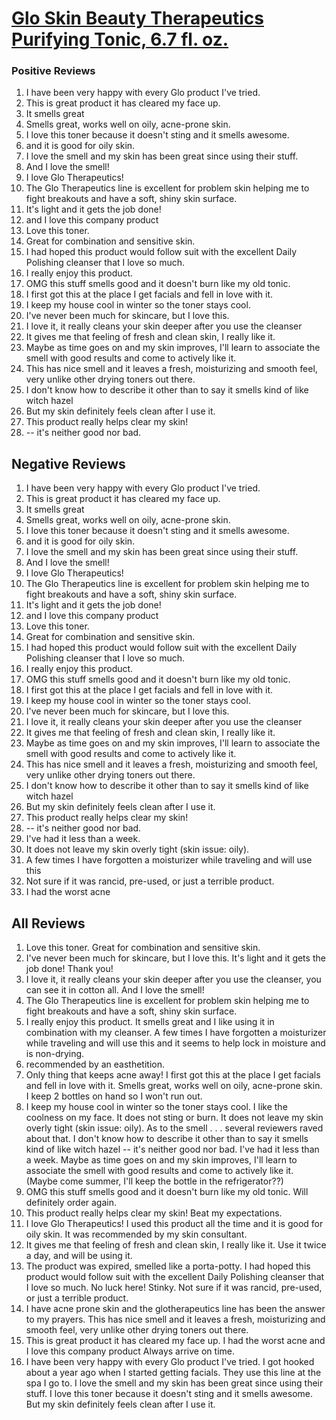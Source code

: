 # [Glo Skin Beauty Therapeutics Purifying Tonic, 6.7 fl. oz.](https://products.checkmycream.com/products/Glo-Skin-Beauty-Therapeutics-Purifying-Tonic-6.7-fl.-oz..html)

### Positive Reviews

<ol>
      <li>I have been very happy with every Glo product I&#x27;ve tried.</li>
      <li>This is great product it has cleared my face up.</li>
      <li>It smells great</li>
      <li>Smells great, works well on oily, acne-prone skin.</li>
      <li>I love this toner because it doesn&#x27;t sting and it smells awesome.</li>
      <li>and it is good for oily skin.  </li>
      <li>I love the smell and my skin has been great since using their stuff.</li>
      <li>And I love the smell!</li>
      <li>I love Glo Therapeutics!  </li>
      <li>The Glo Therapeutics line is excellent for problem skin helping me to fight breakouts and have a soft, shiny skin surface.</li>
      <li>It&#x27;s light and it gets the job done!</li>
      <li>and I love this company product</li>
      <li>Love this toner.</li>
      <li>Great for combination and sensitive skin.</li>
      <li>I had hoped this product would follow suit with the excellent Daily Polishing cleanser that I love so much.</li>
      <li>I really enjoy this product.</li>
      <li>OMG this stuff smells good and it doesn&#x27;t burn like my old tonic.</li>
      <li>I first got this at the place I get facials and fell in love with it.</li>
      <li>I keep my house cool in winter so the toner stays cool.  </li>
      <li>I&#x27;ve never been much for skincare, but I love this.</li>
      <li>I love it, it really cleans your skin deeper after you use the cleanser</li>
      <li>It gives me that feeling of fresh and clean skin, I really like it.</li>
      <li>Maybe as time goes on and my skin improves, I&#x27;ll learn to associate the smell with good results and come to actively like it.  </li>
      <li>This has nice smell and it leaves a fresh, moisturizing and smooth feel, very unlike other drying toners out there.</li>
      <li>I don&#x27;t know how to describe it other than to say it smells kind of like witch hazel</li>
      <li>But my skin definitely feels clean after I use it.</li>
      <li>This product really helps clear my skin!</li>
      <li>-- it&#x27;s neither good nor bad.  </li>
</ol>


<h2>Negative Reviews</h2>
<ol>
<li> I have been very happy with every Glo product I&#x27;ve tried.</li>
<li> This is great product it has cleared my face up.</li>
<li> It smells great</li>
<li> Smells great, works well on oily, acne-prone skin.</li>
<li> I love this toner because it doesn&#x27;t sting and it smells awesome.</li>
<li> and it is good for oily skin.  </li>
<li> I love the smell and my skin has been great since using their stuff.</li>
<li> And I love the smell!</li>
<li> I love Glo Therapeutics!  </li>
<li> The Glo Therapeutics line is excellent for problem skin helping me to fight breakouts and have a soft, shiny skin surface.</li>
<li> It&#x27;s light and it gets the job done!</li>
<li> and I love this company product</li>
<li> Love this toner.</li>
<li> Great for combination and sensitive skin.</li>
<li> I had hoped this product would follow suit with the excellent Daily Polishing cleanser that I love so much.</li>
<li> I really enjoy this product.</li>
<li> OMG this stuff smells good and it doesn&#x27;t burn like my old tonic.</li>
<li> I first got this at the place I get facials and fell in love with it.</li>
<li> I keep my house cool in winter so the toner stays cool.  </li>
<li> I&#x27;ve never been much for skincare, but I love this.</li>
<li> I love it, it really cleans your skin deeper after you use the cleanser</li>
<li> It gives me that feeling of fresh and clean skin, I really like it.</li>
<li> Maybe as time goes on and my skin improves, I&#x27;ll learn to associate the smell with good results and come to actively like it.  </li>
<li> This has nice smell and it leaves a fresh, moisturizing and smooth feel, very unlike other drying toners out there.</li>
<li> I don&#x27;t know how to describe it other than to say it smells kind of like witch hazel</li>
<li> But my skin definitely feels clean after I use it.</li>
<li> This product really helps clear my skin!</li>
<li> -- it&#x27;s neither good nor bad.  </li>
<li> I&#x27;ve had it less than a week.  </li>
<li> It does not leave my skin overly tight (skin issue: oily).  </li>
<li> A few times I have forgotten a moisturizer while traveling and will use this</li>
<li> Not sure if it was rancid, pre-used, or just a terrible product.</li>
<li> I had the worst acne</li>
</ol>

<h2>All Reviews</h2>

<ol>
    <li> Love this toner. Great for combination and sensitive skin.</li>
    <li> I&#x27;ve never been much for skincare, but I love this. It&#x27;s light and it gets the job done! Thank you!</li>
    <li> I love it, it really cleans your skin deeper after you use the cleanser, you can see it in cotton all. And I love the smell!</li>
    <li> The Glo Therapeutics line is excellent for problem skin helping me to fight breakouts and have a soft, shiny skin surface.</li>
    <li> I really enjoy this product. It smells great and I like using it in combination with my cleanser. A few times I have forgotten a moisturizer while traveling and will use this and it seems to help lock in moisture and is non-drying.</li>
    <li> recommended by an easthetition.</li>
    <li> Only thing that keeps acne away! I first got this at the place I get facials and fell in love with it. Smells great, works well on oily, acne-prone skin. I keep 2 bottles on hand so I won&#x27;t run out.</li>
    <li> I keep my house cool in winter so the toner stays cool.  I like the coolness on my face.  It does not sting or burn.  It does not leave my skin overly tight (skin issue: oily).  As to the smell . . . several reviewers raved about that.  I don&#x27;t know how to describe it other than to say it smells kind of like witch hazel -- it&#x27;s neither good nor bad.  I&#x27;ve had it less than a week.  Maybe as time goes on and my skin improves, I&#x27;ll learn to associate the smell with good results and come to actively like it.  (Maybe come summer, I&#x27;ll keep the bottle in the refrigerator??)</li>
    <li> OMG this stuff smells good and it doesn&#x27;t burn like my old tonic. Will definitely order again.</li>
    <li> This product really helps clear my skin! Beat my expectations.</li>
    <li> I love Glo Therapeutics!  I used this product all the time and it is good for oily skin.  It was recommended by my skin consultant.</li>
    <li> It gives me that feeling of fresh and clean skin, I really like it. Use it twice a day, and will be using it.</li>
    <li> The product was expired, smelled like a porta-potty. I had hoped this product would follow suit with the excellent Daily Polishing cleanser that I love so much. No luck here! Stinky. Not sure if it was rancid, pre-used, or just a terrible product.</li>
    <li> I have acne prone skin and the glotherapeutics line has been the answer to my prayers. This has nice smell and it leaves a fresh, moisturizing and smooth feel, very unlike other drying toners out there.</li>
    <li> This is great product it has cleared my face up. I had the worst acne and I love this company product Always arrive on time.</li>
    <li> I have been very happy with every Glo product I&#x27;ve tried. I got hooked about a year ago when I started getting facials. They use this line at the spa I go to. I love the smell and my skin has been great since using their stuff. I love this toner because it doesn&#x27;t sting and it smells awesome. But my skin definitely feels clean after I use it.</li>
</ol>




